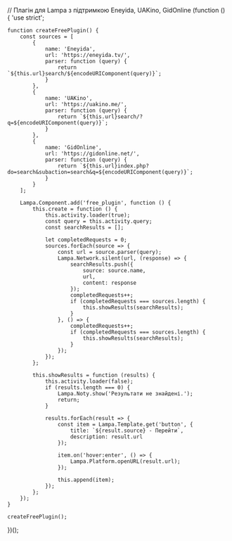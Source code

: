 // Плагін для Lampa з підтримкою Eneyida, UAKino, GidOnline
(function () {
    'use strict';

    function createFreePlugin() {
        const sources = [
            {
                name: 'Eneyida',
                url: 'https://eneyida.tv/',
                parser: function (query) {
                    return `${this.url}search/${encodeURIComponent(query)}`;
                }
            },
            {
                name: 'UAKino',
                url: 'https://uakino.me/',
                parser: function (query) {
                    return `${this.url}search/?q=${encodeURIComponent(query)}`;
                }
            },
            {
                name: 'GidOnline',
                url: 'https://gidonline.net/',
                parser: function (query) {
                    return `${this.url}index.php?do=search&subaction=search&q=${encodeURIComponent(query)}`;
                }
            }
        ];

        Lampa.Component.add('free_plugin', function () {
            this.create = function () {
                this.activity.loader(true);
                const query = this.activity.query;
                const searchResults = [];

                let completedRequests = 0;
                sources.forEach(source => {
                    const url = source.parser(query);
                    Lampa.Network.silent(url, (response) => {
                        searchResults.push({
                            source: source.name,
                            url,
                            content: response
                        });
                        completedRequests++;
                        if (completedRequests === sources.length) {
                            this.showResults(searchResults);
                        }
                    }, () => {
                        completedRequests++;
                        if (completedRequests === sources.length) {
                            this.showResults(searchResults);
                        }
                    });
                });
            };

            this.showResults = function (results) {
                this.activity.loader(false);
                if (results.length === 0) {
                    Lampa.Noty.show('Результати не знайдені.');
                    return;
                }

                results.forEach(result => {
                    const item = Lampa.Template.get('button', {
                        title: `${result.source} - Перейти`,
                        description: result.url
                    });

                    item.on('hover:enter', () => {
                        Lampa.Platform.openURL(result.url);
                    });

                    this.append(item);
                });
            };
        });
    }

    createFreePlugin();
})();
